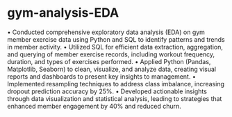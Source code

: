 # gym-analysis-EDA
  •	Conducted comprehensive exploratory data analysis (EDA) on gym member exercise data using Python and SQL to identify patterns and trends in member activity.
  •	Utilized SQL for efficient data extraction, aggregation, and querying of member exercise records, including workout frequency, duration, and types of exercises performed.
  •	Applied Python (Pandas, Matplotlib, Seaborn) to clean, visualize, and analyze data, creating visual reports and dashboards to present key insights to management.
  •	Implemented resampling techniques to address class imbalance, increasing dropout prediction accuracy by 25%.
  •	Developed actionable insights through data visualization and statistical analysis, leading to strategies that enhanced member engagement by 40% and reduced churn.
